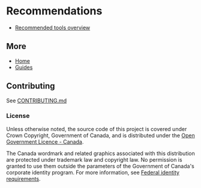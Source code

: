 # Recommendations

- [Recommended tools overview](/tools/overview.md)

## More

- [Home](https://esdc-devcop.github.io/)
- [Guides](https://esdc-devcop.github.io/guides)

## Contributing

See [CONTRIBUTING.md](CONTRIBUTING.md)

### License

Unless otherwise noted, the source code of this project is covered under Crown Copyright, Government of Canada, and is distributed under the [Open Government Licence - Canada](LICENSE).

The Canada wordmark and related graphics associated with this distribution are protected under trademark law and copyright law.
No permission is granted to use them outside the parameters of the Government of Canada's corporate identity program.
For more information, see [Federal identity requirements](https://www.canada.ca/en/treasury-board-secretariat/topics/government-communications/federal-identity-requirements.html).
